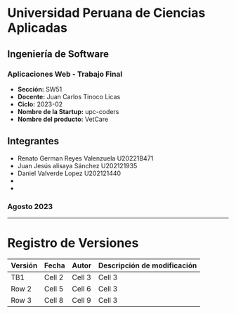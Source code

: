 # Universidad Peruana de Ciencias Aplicadas
## Ingeniería de Software
### Aplicaciones Web - Trabajo Final
- **Sección:** SW51
- **Docente:** Juan Carlos Tinoco Licas
- **Ciclo:** 2023-02
- **Nombre de la Startup:** upc-coders
- **Nombre del producto:** VetCare

## Integrantes
- Renato German Reyes Valenzuela    U20221B471
- Juan Jesús alisaya Sánchez    U202121935
- Daniel Valverde Lopez    U202121440
-
-

### Agosto 2023

------------------------------------------------------
# Registro de Versiones

| Versión  | Fecha    |   Autor  |   Descripción de modificación    |
|----------|----------|----------|----------------------------------|
|   TB1    | Cell 2   | Cell 3   |            Cell 3                | 
| Row 2    | Cell 5   | Cell 6   | Cell 3   |
| Row 3    | Cell 8   | Cell 9   | Cell 3   |
